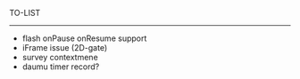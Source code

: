 TO-LIST

---------------

- flash onPause onResume support
- iFrame issue (2D-gate)
- survey contextmene
- daumu timer record?